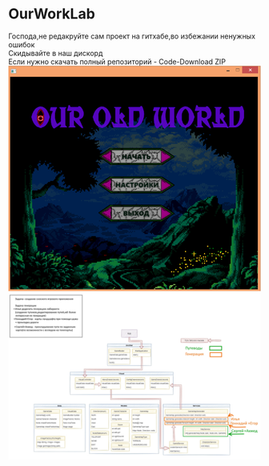 # OurWorkLab
Господа,не редакруйте сам проект на гитхабе,во избежании ненужных ошибок   
Скидывайте в наш дискорд  
Если нужно скачать полный репозиторий - Code-Download ZIP  
![](https://github.com/GreatAngel01/OurWorkLab/blob/main/showMenu.png)
![](https://github.com/GreatAngel01/OurWorkLab/blob/main/structure.jpg)
